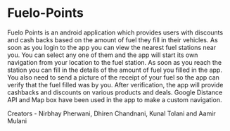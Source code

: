 # Fuelo-Points
Fuelo Points is an android application which provides users with discounts and cash backs based on the amount of fuel they fill in their vehicles. As soon as you login to the app you can view the nearest fuel stations near you. You can select any one of them and the app will start its own navigation from your location to the fuel station. As soon as you reach the station you can fill in the details of the amount of fuel you filled in the app. You also need to send a picture of the receipt of your fuel so the app can verify that the fuel filled was by you. After verification, the app will provide cashbacks and discounts on various products and deals. Google Distance API and Map box have been used in the app to make a custom navigation.

Creators - Nirbhay Pherwani, Dhiren Chandnani, Kunal Tolani and Aamir Mulani
